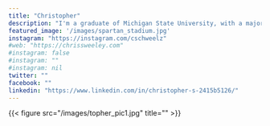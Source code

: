 ```yaml
---
title: "Christopher"
description: "I'm a graduate of Michigan State University, with a major in media and information."
featured_image: '/images/spartan_stadium.jpg'
instagram: "https://instagram.com/cschweelz"
#web: "https://chrissweeley.com"
#instagram: false
#instagram: ""
#instagram: nil
twitter: ""
facebook: ""
linkedin: "https://www.linkedin.com/in/christopher-s-2415b5126/"
---
```


{{< figure src="/images/topher_pic1.jpg" title="" >}}
